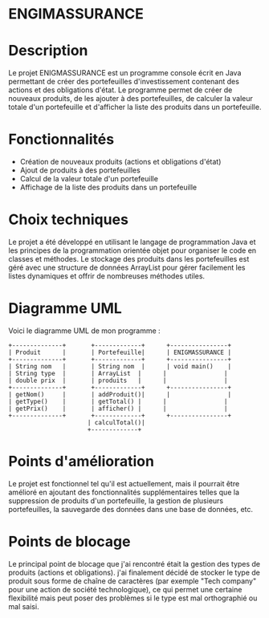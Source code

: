 # ENGIMASSURANCE

# Description
Le projet ENIGMASSURANCE est un programme console écrit en Java permettant de créer des portefeuilles d'investissement contenant des actions et des obligations d'état. Le programme permet de créer de nouveaux produits, de les ajouter à des portefeuilles, de calculer la valeur totale d'un portefeuille et d'afficher la liste des produits dans un portefeuille.

# Fonctionnalités

* Création de nouveaux produits (actions et obligations d'état)
* Ajout de produits à des portefeuilles
* Calcul de la valeur totale d'un portefeuille
* Affichage de la liste des produits dans un portefeuille

# Choix techniques

Le projet a été développé en utilisant le langage de programmation Java et les principes de la programmation orientée objet pour organiser le code en classes et méthodes. Le stockage des produits dans les portefeuilles est géré avec une structure de données ArrayList pour gérer facilement les listes dynamiques et offrir de nombreuses méthodes utiles.

# Diagramme UML
Voici le diagramme UML de mon programme :
```
+--------------+       +-------------+      +----------------+
| Produit      |       | Portefeuille|      | ENIGMASSURANCE |
+--------------+       +-------------+      +----------------+
| String nom   |       | String nom  |      | void main()    |
| String type  |       | ArrayList  |      |                |
| double prix  |       | produits   |      |                |
+--------------+       +-------------+      +----------------+
| getNom()     |       | addProduit()|      |                |
| getType()    |       | getTotal() |      |                |
| getPrix()    |       | afficher() |      |                |
+--------------+       +-------------+      +----------------+
                      | calculTotal()|
                      +-------------+
```
                      
                      
# Points d'amélioration
Le projet est fonctionnel tel qu'il est actuellement, mais il pourrait être amélioré en ajoutant des fonctionnalités supplémentaires telles que la suppression de produits d'un portefeuille, la gestion de plusieurs portefeuilles, la sauvegarde des données dans une base de données, etc.

# Points de blocage
Le principal point de blocage que j'ai rencontré était la gestion des types de produits (actions et obligations). j'ai finalement décidé de stocker le type de produit sous forme de chaîne de caractères (par exemple "Tech company" pour une action de société technologique), ce qui permet une certaine flexibilité mais peut poser des problèmes si le type est mal orthographié ou mal saisi.
